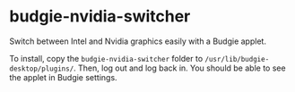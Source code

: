 # budgie-nvidia-switcher
Switch between Intel and Nvidia graphics easily with a Budgie applet.

To install, copy the `budgie-nvidia-switcher` folder to `/usr/lib/budgie-desktop/plugins/`. Then, log out and log back in. You should be able to see the applet in Budgie settings. 
